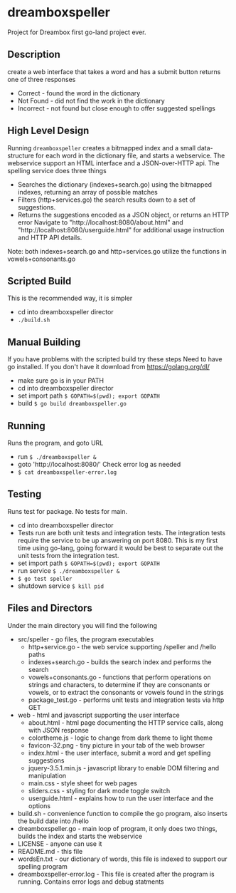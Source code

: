 # dreamboxspeller
Project for Dreambox first go-land project ever.
## Description
create a web interface that takes a word and has a submit button
returns one of three responses
* Correct - found the word in the dictionary
* Not Found - did not find the work in the dictionary
* Incorrect - not found but close enough to offer suggested spellings

## High Level Design
Running `dreamboxspeller` creates a bitmapped index and a small data-structure for each word in the dictionary file, and starts a webservice. The webservice support an HTML interface and a JSON-over-HTTP api. The spelling service does three things
* Searches the dictionary (indexes+search.go) using the bitmapped indexes, returning an array of possible matches
* Filters (http+services.go) the search results down to a set of suggestions.
* Returns the suggestions encoded as a JSON object, or returns an HTTP error
Navigate to "http://localhost:8080/about.html" and "http://localhost:8080/userguide.html" for additional usage instruction and HTTP API details.

Note: both indexes+search.go and http+services.go utilize the functions in vowels+consonants.go


## Scripted Build
This is the recommended way, it is simpler
* cd into dreamboxspeller director
* `./build.sh`

## Manual Building
If you have problems with the scripted build try these steps
Need to have go installed. If you don't have it download from https://golang.org/dl/
* make sure go is in your PATH
* cd into dreamboxspeller director
* set import path `$ GOPATH=$(pwd); export GOPATH`
* build `$ go build dreamboxspeller.go`

## Running
Runs the program, and goto URL
* run `$ ./dreamboxspeller &`
* goto 'http://localhost:8080/'
Check error log as needed
* `$ cat dreamboxspeller-error.log`

## Testing
Runs test for package. No tests for main.
* cd into dreamboxspeller director
* Tests run are both unit tests and integration tests. The integration tests require the service to be up answering on port 8080. This is my first time using go-lang, going forward it would be best to separate out the unit tests from the integration test.
* set import path `$ GOPATH=$(pwd); export GOPATH`
* run service `$ ./dreamboxspeller &`
* `$ go test speller`
* shutdown service `$ kill pid`

## Files and Directors
Under the main directory you will find the following
* src/speller - go files, the program executables
  * http+service.go - the web service supporting /speller and /hello paths
  * indexes+search.go - builds the search index and performs the search
  * vowels+consonants.go - functions that perform operations on strings and characters, to determine if they are consonants or vowels, or to extract the consonants or vowels found in the strings
  * package_test.go - performs unit tests and integration tests via http GET
* web - html and javascript supporting the user interface
  * about.html - html page documenting the HTTP service calls, along with JSON response
  * colortheme.js - logic to change from dark theme to light theme
  * favicon-32.png - tiny picture in your tab of the web browser
  * index.html - the user interface, submit a word and get spelling suggestions
  * jquery-3.5.1.min.js - javascript library to enable DOM filtering and manipulation
  * main.css - style sheet for web pages
  * sliders.css - styling for dark mode toggle switch
  * userguide.html - explains how to run the user interface and the options
* build.sh - convenience function to compile the go program, also inserts the build date into /hello
* dreamboxspeller.go - main loop of program, it only does two things, builds the index and starts the webservice
* LICENSE - anyone can use it
* README.md - this file
* wordsEn.txt - our dictionary of words, this file is indexed to support our spelling program
* dreamboxspeller-error.log - This file is created after the program is running. Contains error logs and debug statments
